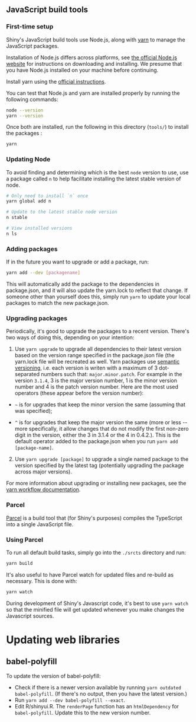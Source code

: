 ## JavaScript build tools

### First-time setup
Shiny's JavaScript build tools use Node.js, along with [yarn](https://yarnpkg.com/) to manage the JavaScript packages.

Installation of Node.js differs across platforms, see [the official Node.js website](https://nodejs.org/) for instructions on downloading and installing. We presume that you have Node.js installed on your machine before continuing.

Install yarn using the [official instructions](https://yarnpkg.com/en/docs/install).

You can test that Node.js and yarn are installed properly by running the following commands:

```bash
node --version
yarn --version
```

Once both are installed, run the following in this directory (`tools/`) to install the packages :

```bash
yarn
```

### Updating Node

To avoid finding and determining which is the best `node` version to use, use a package called `n` to help facilitate installing the latest stable version of node.

```bash
# Only need to install `n` once
yarn global add n

# Update to the latest stable node version
n stable

# View installed versions
n ls
```

### Adding packages
If in the future you want to upgrade or add a package, run:

```bash
yarn add --dev [packagename]
```

This will automatically add the package to the dependencies in package.json, and it will also update the yarn.lock to reflect that change. If someone other than yourself does this, simply run `yarn` to update your local packages to match the new package.json.

### Upgrading packages
Periodically, it's good to upgrade the packages to a recent version. There's two ways of doing this, depending on your intention:

1. Use `yarn upgrade` to upgrade all dependencies to their latest version based on the version range specified in the package.json file (the yarn.lock file will be recreated as well. Yarn packages use [semantic versioning](https://yarnpkg.com/en/docs/dependency-versions), i.e. each version is writen with a maximum of 3 dot-separated numbers such that: `major.minor.patch`. For example in the version `3.1.4`, 3 is the major version number, 1 is the minor version number and 4 is the patch version number. Here are the most used operators (these appear before the version number):

  - `~` is for upgrades that keep the minor version the same (assuming that was specified);

  - `^` is for upgrades that keep the major version the same (more or less -- more specifically, it allow changes that do not modify the first non-zero digit in the version, either the 3 in 3.1.4 or the 4 in 0.4.2.). This is the default operator added to the package.json when you run `yarn add [package-name]`.

2. Use `yarn upgrade [package]` to upgrade a single named package to the version specified by the latest tag (potentially upgrading the package across major versions).

For more information about upgrading or installing new packages, see the [yarn workflow documentation](https://yarnpkg.com/en/docs/yarn-workflow).

### Parcel

[Parcel](https://parceljs.org/) is a build tool that (for Shiny's purposes) compiles the TypeScript into a single JavaScript file.

### Using Parcel

To run all default build tasks, simply go into the `./srcts` directory and run:

```bash
yarn build
```

<!-- Sometimes grunt gets confused about whether the output files are up to date, and won't overwrite them even if the input files have changed. If this happens, run:

```bash
yarn clean
``` -->

It's also useful to have Parcel watch for updated files and re-build as necessary. This is done with:

```bash
yarn watch
```

<!-- One of the tasks concatenates all the .js files in `/srcjs` together into `/inst/www/shared/shiny.js`. Another task minifies `shiny.js` to generate `shiny.min.js`. The minified file is supplied to the browser, along with a source map file, `shiny.min.js.map`, which allows a user to view the original Javascript source when using the debugging console in the browser. -->

During development of Shiny's Javascript code, it's best to use `yarn watch` so that the minified file will get updated whenever you make changes the Javascript sources.

<!-- #### Auto build and browser refresh

An alternative to `yarn watch` is to use `entr` to trigger `grunt` when sources change. `entr` can be installed with `brew install entr` on a Mac, or on Linux using your distribution's package manager. Using this technique, it's possible to both automatically rebuild sources and reload Chrome at the same time:

*macOS*:

```bash
find ../srcjs/ | entr bash -c './node_modules/grunt/bin/grunt && osascript -e "tell application \"Google Chrome\" to reload active tab of window 1"'
```

*Linux*:

For this to work you must first install `xdotool` using your distribution's package manager.

```bash
find ../srcjs/ | entr bash -c './node_modules/grunt/bin/grunt && xdotool search --onlyvisible --class Chrome windowfocus key ctrl+r'
``` -->

Updating web libraries
======================

## babel-polyfill

To update the version of babel-polyfill:

* Check if there is a newer version available by running `yarn outdated babel-polyfill`. (If there's no output, then you have the latest version.)
* Run `yarn add --dev babel-polyfill --exact`.
* Edit R/shinyui.R. The `renderPage` function has an `htmlDependency` for
  `babel-polyfill`. Update this to the new version number.
